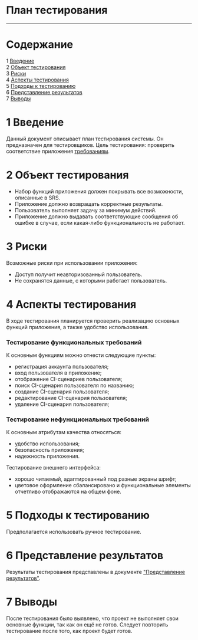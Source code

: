# План тестирования
---


# Cодержание
1 [Введение](#introduction)  
2 [Объект тестирования](#items)  
3 [Риски](#risk)  
4 [Аспекты тестирования](#features)  
5 [Подходы к тестированию](#approach)  
6 [Представление результатов](#pass)  
7 [Выводы](#conclusion)  

<a name="introduction"/>

# 1 Введение

Данный документ описывает план тестирования системы. Он предназначен для тестировщиков. Цель тестирования: проверить соответствие приложения [требованиям](https://github.com/Andrew304/Visual-CI-Manager/blob/master/Documents/SRS.md).

<a name="items"/>

# 2 Объект тестирования

* Набор функций приложения должен покрывать все возможности, описанные в SRS.
* Приложение должно возвращать корректные результаты.
* Пользователь выполняет задачу за минимум действий.
* Приложение должно выдавать соответствующие сообщения об ошибке в случае, если какая-либо функциональность не работает.

<a name="risk"/>

# 3 Риски

Возможные риски при использовании приложения:
* Доступ получит неавторизованный пользователь.
* Не сохранятся данные, с которыми работает пользователь.

<a name="features"/>

# 4 Аспекты тестирования

В ходе тестирования планируется проверить реализацию основных функций приложения, а также удобство использования.  
### Тестирование функциональных требований
К основным функциям можно отнести следующие пункты:  
* регистрация аккаунта пользователя;
* вход пользователя в приложение;
* отображение CI-сценариев пользователя;
* поиск CI-сценария пользователя по названию;
* создание CI-сценария пользователя;
* редактирование CI-сценария пользователя;
* удаление CI-сценария пользователя;

### Тестирование нефункциональных требований
К основным атрибутам качества относяться:
* удобство использования;
* безопасность приложения;
* надежность приложения.

Тестирование внешнего интерфейса:
* хорошо читаемый, адаптированный под разные экраны шрифт;
* цветовое оформление сбалансировано и функциональные элементы отчетливо отображаются на общем фоне.

<a name="approach"/>

# 5 Подходы к тестированию

Предполагается использовать ручное тестирование.

<a name="pass"/>

# 6 Представление результатов

Результаты тестирования представлены в документе ["Представление результатов"](https://github.com/ANTI-MAD/Organizer/blob/master/Testing/TestResult.md).

<a name="conclusion"/>

# 7 Выводы

После тестирования было выявлено, что проект не выполняет свои основные функции, так как он ещё не готов. Следует повторить тестирование после того, как проект будет готов.
